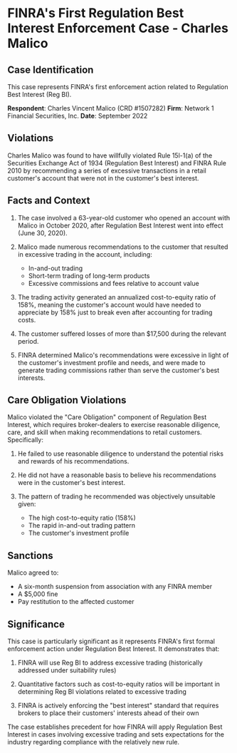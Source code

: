 # FINRA's First Regulation Best Interest Enforcement Case - Charles Malico

## Case Identification
This case represents FINRA's first enforcement action related to Regulation Best Interest (Reg BI).

**Respondent**: Charles Vincent Malico (CRD #1507282)
**Firm**: Network 1 Financial Securities, Inc.
**Date**: September 2022

## Violations

Charles Malico was found to have willfully violated Rule 15l-1(a) of the Securities Exchange Act of 1934 (Regulation Best Interest) and FINRA Rule 2010 by recommending a series of excessive transactions in a retail customer's account that were not in the customer's best interest.

## Facts and Context

1. The case involved a 63-year-old customer who opened an account with Malico in October 2020, after Regulation Best Interest went into effect (June 30, 2020).

2. Malico made numerous recommendations to the customer that resulted in excessive trading in the account, including:
   - In-and-out trading
   - Short-term trading of long-term products
   - Excessive commissions and fees relative to account value

3. The trading activity generated an annualized cost-to-equity ratio of 158%, meaning the customer's account would have needed to appreciate by 158% just to break even after accounting for trading costs.

4. The customer suffered losses of more than $17,500 during the relevant period.

5. FINRA determined Malico's recommendations were excessive in light of the customer's investment profile and needs, and were made to generate trading commissions rather than serve the customer's best interests.

## Care Obligation Violations

Malico violated the "Care Obligation" component of Regulation Best Interest, which requires broker-dealers to exercise reasonable diligence, care, and skill when making recommendations to retail customers. Specifically:

1. He failed to use reasonable diligence to understand the potential risks and rewards of his recommendations.

2. He did not have a reasonable basis to believe his recommendations were in the customer's best interest.

3. The pattern of trading he recommended was objectively unsuitable given:
   - The high cost-to-equity ratio (158%)
   - The rapid in-and-out trading pattern
   - The customer's investment profile

## Sanctions

Malico agreed to:
- A six-month suspension from association with any FINRA member
- A $5,000 fine
- Pay restitution to the affected customer

## Significance

This case is particularly significant as it represents FINRA's first formal enforcement action under Regulation Best Interest. It demonstrates that:

1. FINRA will use Reg BI to address excessive trading (historically addressed under suitability rules)

2. Quantitative factors such as cost-to-equity ratios will be important in determining Reg BI violations related to excessive trading

3. FINRA is actively enforcing the "best interest" standard that requires brokers to place their customers' interests ahead of their own

The case establishes precedent for how FINRA will apply Regulation Best Interest in cases involving excessive trading and sets expectations for the industry regarding compliance with the relatively new rule.